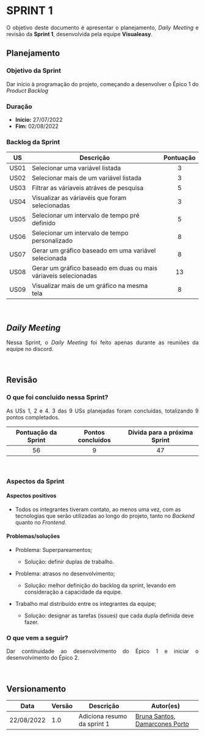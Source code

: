 # SPRINT 1

<p align = "justify">O objetivo deste documento é apresentar o planejamento, <i>Daily Meeting</i> e revisão da <b>Sprint 1</b>, desenvolvida pela equipe <b>Visualeasy</b>.</p>


## Planejamento

### Objetivo da Sprint

<p align = "justify">Dar início à programação do projeto, começando a desenvolver o Épico 1 do <i>Product Backlog</i></p>

### Duração

+ <b>Início:</b> 27/07/2022
+ <b>Fim:</b> 02/08/2022


### Backlog da Sprint

|US|Descrição|Pontuação|
|:--:|---------|:-----:|
|US01|Selecionar uma variável listada|3|
|US02|Selecionar mais de um variável listada|3|
|US03|Filtrar as váriaveis atráves de pesquisa|5|
|US04|Visualizar as váriavéis que foram selecionadas|3|
|US05|Selecionar um intervalo de tempo pré definido|5|
|US06|Selecionar um intervalo de tempo personalizado|8|
|US07|Gerar um gráfico baseado em uma variável selecionada|8|
|US08|Gerar um gráfico baseado em duas ou mais váriaveis selecionadas|13|
|US09|Visualizar mais de um gráfico na mesma tela|8|


<br>


## <i>Daily Meeting</i>

<p align = "justify">Nessa Sprint, o <i>Daily Meeting</i> foi feito apenas durante as reuniões da equipe no discord.</p>

<br>

## Revisão

### O que foi concluído nessa Sprint?

<p align = "justify">As USs 1, 2 e 4. 3 das 9 USs planejadas foram concluídas, totalizando 9 pontos completados.</p>

|Pontuação da Sprint|Pontos concluídos|Dívida para a próxima Sprint|
|:-----------------:|:---------------:|:--------------------------:|
|56|9|47|


<br>


### Aspectos da Sprint

#### Aspectos positivos

+ Todos os integrantes tiveram contato, ao menos uma vez, com as tecnologias que serão utilizadas ao longo do projeto, tanto no <i>Backend</i> quanto no <i>Frontend</i>.


#### Problemas/soluções

+ Problema: Superpareamentos;
    + Solução: definir duplas de trabalho.

+ Problema: atrasos no desenvolvimento;
    + Solução: melhor definição do backlog da sprint, levando em consideração a capacidade da equipe.

+ Trabalho mal distribuído entre os integrantes da equipe;
    + Solução: designar as tarefas (issues) que cada dupla definida deve fazer.



### O que vem a seguir?

<p align = "justify">Dar continuidade ao desenvolvimento do Épico 1 e iniciar o desenvolvimento do Épico 2.</p>

<br>

## Versionamento

| Data | Versão | Descrição | Autor(es) |
|------|--------|-----------|-----------|
|22/08/2022|1.0 |Adiciona resumo da sprint 1|[Bruna Santos](https://github.com/brunaalmeidasantos), [Damarcones Porto](https://github.com/damarcones)|